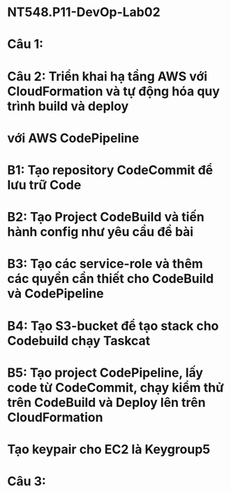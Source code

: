# NT548.P11-DevOp-Lab02

# Câu 1: 



# Câu 2: Triển khai hạ tầng AWS với CloudFormation và tự động hóa quy trình build và deploy 
# với AWS CodePipeline

# B1: Tạo repository CodeCommit để lưu trữ Code
# B2: Tạo Project CodeBuild và tiến hành config như yêu cầu đề bài
# B3: Tạo các service-role và thêm các quyền cần thiết cho CodeBuild và CodePipeline
# B4: Tạo S3-bucket để tạo stack cho Codebuild chạy Taskcat
# B5: Tạo project CodePipeline, lấy code từ CodeCommit, chạy kiểm thử trên CodeBuild và Deploy lên trên CloudFormation
# Tạo keypair cho EC2 là Keygroup5


# Câu 3: 